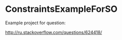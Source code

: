 # ConstraintsExampleForSO
Example project for question:

http://ru.stackoverflow.com/questions/624418/
